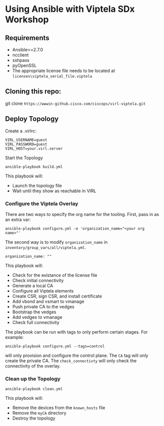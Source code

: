 # Using Ansible with Viptela SDx Workshop

## Requirements

* Ansible>=2.7.0
* ncclient
* sshpass
* pyOpenSSL
* The appropriate license file needs to be located at `licenses\viptela_serial_file.viptela`


## Cloning this repo:

git clone `https://wwwin-github.cisco.com/ciscops/virl-viptela.git`

## Deploy Topology

Create a .virlrc:
```
VIRL_USERNAME=guest
VIRL_PASSWORD=guest
VIRL_HOST=your.virl.server
```

Start the Topology
```
ansible-playbook build.yml
```

This playbook will:
* Launch the topology file
* Wait until they show as reachable in VIRL

### Configure the Viptela Overlay

There are two ways to specify the org name for the tooling.  First, pass in as an extra var: 

```
ansible-playbook configure.yml -e 'organization_name="<your org name>"'
```

The second way is to modify `organization_name` in `inventory/group_vars/all/viptela.yml`.

```
organization_name: ""
```

This playbook will:
* Check for the existance of the license file
* Check initial connectivity
* Generate a local CA
* Configure all Viptela elements
* Create CSR, sign CSR, and install certificate
* Add vbond and vsmart to vmanage
* Push private CA to the vedges
* Bootstrap the vedges
* Add vedges to vmanage
* Check full connectivity

The playbook can be run with tags to only perform certain stages.  For example:

```
ansible-playbook configure.yml --tags=control
```
will only provision and configure the control plane.  The `CA` tag will only create the private CA.  The `check_connectivty` will only check the connectivity of the overlay.
 

### Clean up the Topology
```
ansible-playbook clean.yml
```

This playbook will:
* Remove the devices from the `known_hosts` file
* Remove the `myCA` directory
* Destroy the topology
